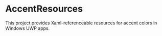 # AccentResources
This project provides Xaml-referenceable resources for accent colors in Windows UWP apps.
